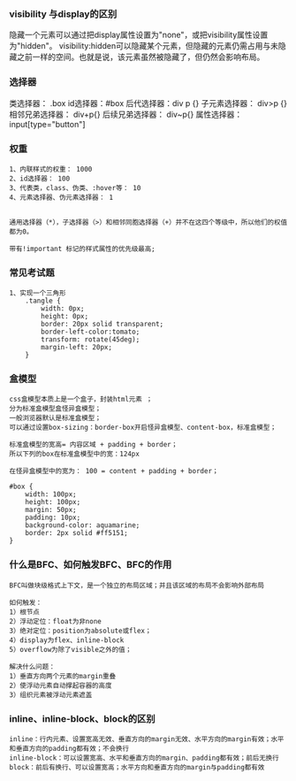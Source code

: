 ### visibility 与display的区别
隐藏一个元素可以通过把display属性设置为"none"，或把visibility属性设置为"hidden"。
visibility:hidden可以隐藏某个元素，但隐藏的元素仍需占用与未隐藏之前一样的空间。也就是说，该元素虽然被隐藏了，但仍然会影响布局。


### 选择器
类选择器： .box
id选择器：#box
后代选择器：div p {}
子元素选择器： div>p {}
相邻兄弟选择器： div+p{}
后续兄弟选择器： div~p{}
属性选择器：input[type="button"]



### 权重

    1、内联样式的权重： 1000
    2、id选择器： 100
    3、代表类，class、伪类、:hover等： 10
    4、元素选择器、伪元素选择器： 1
    
    
    通用选择器（*），子选择器（>）和相邻同胞选择器（+）并不在这四个等级中，所以他们的权值都为0。

    带有!important 标记的样式属性的优先级最高;
### 常见考试题

    1、实现一个三角形
        .tangle {
            width: 0px;
            height: 0px;
            border: 20px solid transparent;
            border-left-color:tomato;
            transform: rotate(45deg);
            margin-left: 20px;
        }

### 盒模型
    css盒模型本质上是一个盒子，封装html元素 ；
    分为标准盒模型盒怪异盒模型；
    一般浏览器默认是标准盒模型；
    可以通过设置box-sizing：border-box开启怪异盒模型、content-box，标准盒模型；

    标准盒模型的宽高= 内容区域 + padding + border； 
    所以下列的box在标准盒模型中的宽：124px 

    在怪异盒模型中的宽为： 100 = content + padding + border；

    #box {
        width: 100px;
        height: 100px;
        margin: 50px;
        padding: 10px;
        background-color: aquamarine;
        border: 2px solid #ff5151;
    }

### 什么是BFC、如何触发BFC、BFC的作用
    BFC叫做块级格式上下文，是一个独立的布局区域；并且该区域的布局不会影响外部布局

    如何触发：
    1）根节点
    2）浮动定位：float为非none
    3）绝对定位：position为absolute或flex；
    4）display为flex、inline-block
    5）overflow为除了visible之外的值；

    解决什么问题：
    1）垂直方向两个元素的margin重叠
    2）使浮动元素自动撑起容器的高度
    3）组织元素被浮动元素遮盖

### inline、inline-block、block的区别

    inline：行内元素、设置宽高无效、垂直方向的margin无效、水平方向的margin有效；水平和垂直方向的padding都有效；不会换行
    inline-block：可以设置宽高、水平和垂直方向的margin、padding都有效；前后无换行
    block：前后有换行、可以设置宽高；水平方向和垂直方向的margin与padding都有效